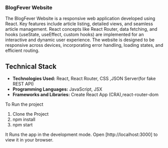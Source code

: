 
### BlogFever Website

The BlogFever Website is a responsive web application developed using React. Key features include article listing, detailed views, and seamless article management. React concepts like React Router, data fetching, and hooks (useState, useEffect, custom hooks) are implemented for an interactive and dynamic user experience. The website is designed to be responsive across devices, incorporating error handling, loading states, and efficient routing.

## Technical Stack

- **Technologies Used:** React, React Router, CSS ,JSON Server(for fake REST API)
- **Programming Languages:** JavaScript, JSX
- **Frameworks and Libraries:** Create React App (CRA),react-router-dom

To Run the project

1. Clone the Project
2. npm install
3. npm start


It Runs the app in the development mode.
Open [http://localhost:3000] to view it in your browser.


